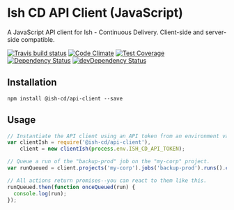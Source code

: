# Ish CD API Client (JavaScript)

A JavaScript API client for Ish - Continuous Delivery. Client-side and server-side compatible.

[![Travis build status](http://img.shields.io/travis/ish-cd/api-client-js.svg?style=flat)](https://travis-ci.org/ish-cd/api-client-js)
[![Code Climate](https://codeclimate.com/github/ish-cd/api-client-js/badges/gpa.svg)](https://codeclimate.com/github/ish-cd/api-client-js)
[![Test Coverage](https://codeclimate.com/github/ish-cd/api-client-js/badges/coverage.svg)](https://codeclimate.com/github/ish-cdo/api-client-js)
[![Dependency Status](https://david-dm.org/ish-cd/api-client-js.svg)](https://david-dm.org/ish-cd/api-client-js)
[![devDependency Status](https://david-dm.org/ish-cd/api-client-js/dev-status.svg)](https://david-dm.org/ish-cd/api-client-js#info=devDependencies)

## Installation
`npm install @ish-cd/api-client --save`

## Usage

```javascript
// Instantiate the API client using an API token from an environment variable.
var clientIsh = require('@ish-cd/api-client'),
    client = new clientIsh(process.env.ISH_CD_API_TOKEN);

// Queue a run of the "backup-prod" job on the "my-corp" project.
var runQueued = client.projects('my-corp').jobs('backup-prod').runs().create();

// All actions return promises--you can react to them like this.
runQueued.then(function onceQueued(run) {
  console.log(run);
});
```
